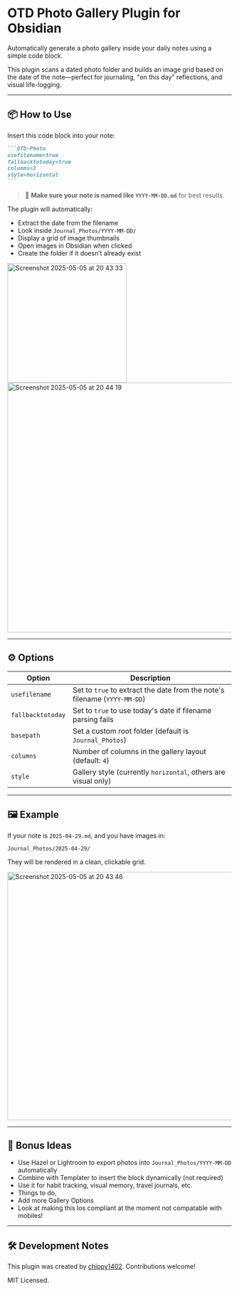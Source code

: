 # OTD Photo Gallery Plugin for Obsidian

Automatically generate a photo gallery inside your daily notes using a simple code block.

This plugin scans a dated photo folder and builds an image grid based on the date of the note—perfect for journaling, "on this day" reflections, and visual life-logging.

---

## 📦 How to Use

Insert this code block into your note:

````markdown
```OTD-Photo
usefilename=true
fallbacktotoday=true
columns=3
style=horizontal
```
````

> 📝 **Make sure your note is named like `YYYY-MM-DD.md`** for best results.

The plugin will automatically:
- Extract the date from the filename
- Look inside `Journal_Photos/YYYY-MM-DD/`
- Display a grid of image thumbnails
- Open images in Obsidian when clicked
- Create the folder if it doesn’t already exist

<img width="268" alt="Screenshot 2025-05-05 at 20 43 33" src="https://github.com/user-attachments/assets/7c62e94a-f97e-4955-9264-8c9364c39378" />

<img width="560" alt="Screenshot 2025-05-05 at 20 44 19" src="https://github.com/user-attachments/assets/a97bfe30-0b81-4c55-a000-5524f987f912" />

---

## ⚙️ Options

| Option           | Description                                                                 |
|------------------|-----------------------------------------------------------------------------|
| `usefilename`     | Set to `true` to extract the date from the note's filename (`YYYY-MM-DD`) |
| `fallbacktotoday` | Set to `true` to use today's date if filename parsing fails                |
| `basepath`        | Set a custom root folder (default is `Journal_Photos`)                     |
| `columns`         | Number of columns in the gallery layout (default: `4`)                     |
| `style`           | Gallery style (currently `horizontal`, others are visual only)             |

---

## 🖼 Example

If your note is `2025-04-29.md`, and you have images in:
```
Journal_Photos/2025-04-29/
```
They will be rendered in a clean, clickable grid.

<img width="557" alt="Screenshot 2025-05-05 at 20 43 46" src="https://github.com/user-attachments/assets/511b29e4-f129-4335-85f0-e3bce36dc766" />


---

## 🔧 Bonus Ideas

- Use Hazel or Lightroom to export photos into `Journal_Photos/YYYY-MM-DD` automatically
- Combine with Templater to insert the block dynamically (not required)
- Use it for habit tracking, visual memory, travel journals, etc.
- Things to do,
- Add more Gallery Options
- Look at making this Ios compliant at the moment not compatable with mobiles!

---

## 🛠 Development Notes

This plugin was created by [chippy1402](https://github.com/chippy1402). Contributions welcome!

MIT Licensed.
